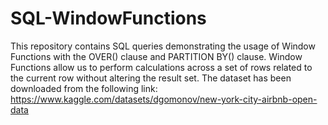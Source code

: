 # SQL-WindowFunctions

This repository contains SQL queries demonstrating the usage of Window Functions with the OVER() clause and PARTITION BY() clause.
Window Functions allow us to perform calculations across a set of rows related to the current row without altering the result set.
The dataset has been downloaded from the following link: https://www.kaggle.com/datasets/dgomonov/new-york-city-airbnb-open-data
